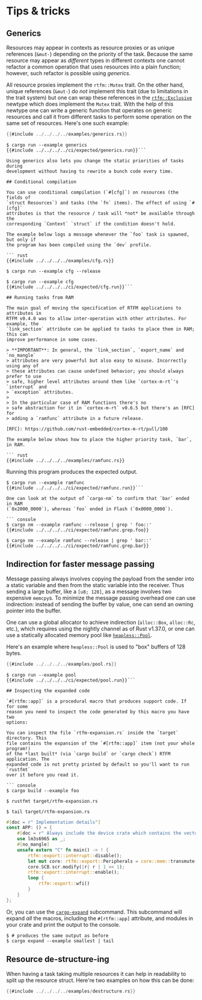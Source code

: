 # Tips & tricks

## Generics

Resources may appear in contexts as resource proxies or as unique references
(`&mut-`) depending on the priority of the task. Because the same resource may
appear as *different* types in different contexts one cannot refactor a common
operation that uses resources into a plain function; however, such refactor is
possible using *generics*.

All resource proxies implement the `rtfm::Mutex` trait. On the other hand,
unique references (`&mut-`) do *not* implement this trait (due to limitations in
the trait system) but one can wrap these references in the [`rtfm::Exclusive`]
newtype which does implement the `Mutex` trait. With the help of this newtype
one can write a generic function that operates on generic resources and call it
from different tasks to perform some operation on the same set of resources.
Here's one such example:

[`rtfm::Exclusive`]: ../../../api/rtfm/struct.Exclusive.html

``` rust
{{#include ../../../../examples/generics.rs}}
```

``` console
$ cargo run --example generics
{{#include ../../../../ci/expected/generics.run}}```

Using generics also lets you change the static priorities of tasks during
development without having to rewrite a bunch code every time.

## Conditional compilation

You can use conditional compilation (`#[cfg]`) on resources (the fields of
`struct Resources`) and tasks (the `fn` items). The effect of using `#[cfg]`
attributes is that the resource / task will *not* be available through the
corresponding `Context` `struct` if the condition doesn't hold.

The example below logs a message whenever the `foo` task is spawned, but only if
the program has been compiled using the `dev` profile.

``` rust
{{#include ../../../../examples/cfg.rs}}
```

``` console
$ cargo run --example cfg --release

$ cargo run --example cfg
{{#include ../../../../ci/expected/cfg.run}}```

## Running tasks from RAM

The main goal of moving the specification of RTFM applications to attributes in
RTFM v0.4.0 was to allow inter-operation with other attributes. For example, the
`link_section` attribute can be applied to tasks to place them in RAM; this can
improve performance in some cases.

> **IMPORTANT**: In general, the `link_section`, `export_name` and `no_mangle`
> attributes are very powerful but also easy to misuse. Incorrectly using any of
> these attributes can cause undefined behavior; you should always prefer to use
> safe, higher level attributes around them like `cortex-m-rt`'s `interrupt` and
> `exception` attributes.
>
> In the particular case of RAM functions there's no
> safe abstraction for it in `cortex-m-rt` v0.6.5 but there's an [RFC] for
> adding a `ramfunc` attribute in a future release.

[RFC]: https://github.com/rust-embedded/cortex-m-rt/pull/100

The example below shows how to place the higher priority task, `bar`, in RAM.

``` rust
{{#include ../../../../examples/ramfunc.rs}}
```

Running this program produces the expected output.

``` console
$ cargo run --example ramfunc
{{#include ../../../../ci/expected/ramfunc.run}}```

One can look at the output of `cargo-nm` to confirm that `bar` ended in RAM
(`0x2000_0000`), whereas `foo` ended in Flash (`0x0000_0000`).

``` console
$ cargo nm --example ramfunc --release | grep ' foo::'
{{#include ../../../../ci/expected/ramfunc.grep.foo}}
```

``` console
$ cargo nm --example ramfunc --release | grep ' bar::'
{{#include ../../../../ci/expected/ramfunc.grep.bar}}
```

## Indirection for faster message passing

Message passing always involves copying the payload from the sender into a
static variable and then from the static variable into the receiver. Thus
sending a large buffer, like a `[u8; 128]`, as a message involves two expensive
`memcpy`s. To minimize the message passing overhead one can use indirection:
instead of sending the buffer by value, one can send an owning pointer into the
buffer.

One can use a global allocator to achieve indirection (`alloc::Box`,
`alloc::Rc`, etc.), which requires using the nightly channel as of Rust v1.37.0,
or one can use a statically allocated memory pool like [`heapless::Pool`].

[`heapless::Pool`]: https://docs.rs/heapless/0.5.0/heapless/pool/index.html

Here's an example where `heapless::Pool` is used to "box" buffers of 128 bytes.

``` rust
{{#include ../../../../examples/pool.rs}}
```
``` console
$ cargo run --example pool
{{#include ../../../../ci/expected/pool.run}}```

## Inspecting the expanded code

`#[rtfm::app]` is a procedural macro that produces support code. If for some
reason you need to inspect the code generated by this macro you have two
options:

You can inspect the file `rtfm-expansion.rs` inside the `target` directory. This
file contains the expansion of the `#[rtfm::app]` item (not your whole program!)
of the *last built* (via `cargo build` or `cargo check`) RTFM application. The
expanded code is not pretty printed by default so you'll want to run `rustfmt`
over it before you read it.

``` console
$ cargo build --example foo

$ rustfmt target/rtfm-expansion.rs

$ tail target/rtfm-expansion.rs
```

``` rust
#[doc = r" Implementation details"]
const APP: () = {
    #[doc = r" Always include the device crate which contains the vector table"]
    use lm3s6965 as _;
    #[no_mangle]
    unsafe extern "C" fn main() -> ! {
        rtfm::export::interrupt::disable();
        let mut core: rtfm::export::Peripherals = core::mem::transmute(());
        core.SCB.scr.modify(|r| r | 1 << 1);
        rtfm::export::interrupt::enable();
        loop {
            rtfm::export::wfi()
        }
    }
};
```

Or, you can use the [`cargo-expand`] subcommand. This subcommand will expand
*all* the macros, including the `#[rtfm::app]` attribute, and modules in your
crate and print the output to the console.

[`cargo-expand`]: https://crates.io/crates/cargo-expand

``` console
$ # produces the same output as before
$ cargo expand --example smallest | tail
```

## Resource de-structure-ing

When having a task taking multiple resources it can help in readability to split
up the resource struct. Here're two examples on how this can be done:

``` rust
{{#include ../../../../examples/destructure.rs}}
```
